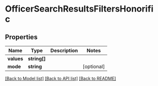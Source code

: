 # OfficerSearchResultsFiltersHonorific

## Properties
Name | Type | Description | Notes
------------ | ------------- | ------------- | -------------
**values** | **string[]** |  | 
**mode** | **string** |  | [optional] 

[[Back to Model list]](../README.md#documentation-for-models) [[Back to API list]](../README.md#documentation-for-api-endpoints) [[Back to README]](../README.md)


